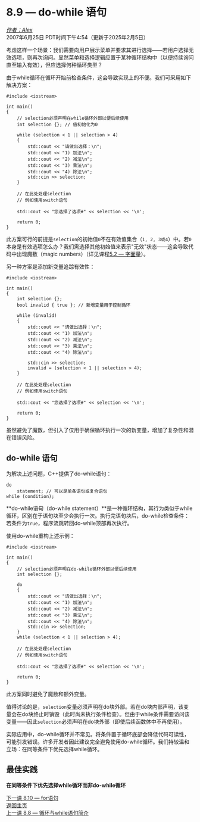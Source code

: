8.9 — do-while 语句  
==========================

[*作者：Alex*](https://www.learncpp.com/author/Alex/ "查看 Alex 的所有文章")  
2007年6月25日 PDT时间下午4:54（更新于2025年2月5日）  

考虑这样一个场景：我们需要向用户展示菜单并要求其进行选择——若用户选择无效选项，则再次询问。显然菜单和选择逻辑应置于某种循环结构中（以便持续询问直至输入有效），但应选择何种循环类型？  

由于while循环在循环开始前检查条件，这会导致实现上的不便。我们可采用如下解决方案：  
```
#include <iostream>

int main()
{
    // selection必须声明在while循环外部以便后续使用
    int selection {}; // 值初始化为0

    while (selection < 1 || selection > 4)
    {
        std::cout << "请做出选择：\n";
        std::cout << "1) 加法\n";
        std::cout << "2) 减法\n";
        std::cout << "3) 乘法\n";
        std::cout << "4) 除法\n";
        std::cin >> selection;
    }

    // 在此处处理selection
    // 例如使用switch语句

    std::cout << "您选择了选项#" << selection << '\n';

    return 0;
}
```  
此方案可行的前提是`selection`的初始值`0`不在有效值集合（`1, 2, 3或4`）中。若`0`本身是有效选项怎么办？我们需选择其他初始值来表示"无效"状态——这会导致代码中出现魔数（magic numbers）（详见课程[5.2 — 字面量](Chapter-1/lesson1.9-introduction-to-literals-and-operators.md)）。  

另一种方案是添加新变量追踪有效性：  
```
#include <iostream>

int main()
{
    int selection {};
    bool invalid { true }; // 新增变量用于控制循环

    while (invalid)
    {
        std::cout << "请做出选择：\n";
        std::cout << "1) 加法\n";
        std::cout << "2) 减法\n";
        std::cout << "3) 乘法\n";
        std::cout << "4) 除法\n";

        std::cin >> selection;
        invalid = (selection < 1 || selection > 4);
    }

    // 在此处处理selection
    // 例如使用switch语句

    std::cout << "您选择了选项#" << selection << '\n';

    return 0;
}
```  
虽然避免了魔数，但引入了仅用于确保循环执行一次的新变量，增加了复杂性和潜在错误风险。  

do-while 语句  
----------------  
为解决上述问题，C++提供了do-while语句：  
```
do
    statement; // 可以是单条语句或复合语句
while (condition);
```  
**do-while语句（do-while statement）**是一种循环结构，其行为类似于while循环，区别在于语句块至少会执行一次。执行完语句块后，do-while检查条件：若条件为`true`，程序流跳转回do-while顶部再次执行。  

使用do-while重构上述示例：  
```
#include <iostream>

int main()
{
    // selection必须声明在do-while循环外部以便后续使用
    int selection {};

    do
    {
        std::cout << "请做出选择：\n";
        std::cout << "1) 加法\n";
        std::cout << "2) 减法\n";
        std::cout << "3) 乘法\n";
        std::cout << "4) 除法\n";
        std::cin >> selection;
    }
    while (selection < 1 || selection > 4);

    // 在此处处理selection
    // 例如使用switch语句

    std::cout << "您选择了选项#" << selection << '\n';

    return 0;
}
```  
此方案同时避免了魔数和额外变量。  

值得讨论的是，`selection`变量必须声明在do块外部。若在do块内部声明，该变量会在do块终止时销毁（此时尚未执行条件检查）。但由于while条件需要访问该变量——因此`selection`必须声明在do块外部（即使后续函数体中不再使用）。  

实际应用中，do-while循环并不常见。将条件置于循环底部会降低代码可读性，可能引发错误。许多开发者因此建议完全避免使用do-while循环。我们持较温和立场：在同等条件下优先选择while循环。  

最佳实践  
----------------  
**在同等条件下优先选择while循环而非do-while循环**  



[下一课 8.10 — for语句](Chapter-8/lesson8.10-for-statements.md)  
[返回主页](/)  
[上一课 8.8 — 循环与while语句简介](Chapter-8/lesson8.8-introduction-to-loops-and-while-statements.md)